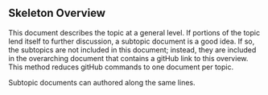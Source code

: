 ## Skeleton Overview
<!-- topic name is a level 2 at the beginning of the doc>

<!--  required document.  -->

This document describes the topic at a general level.  If portions of the topic lend itself to further discussion, a subtopic document is a good idea. If so, the subtopics are not included in this document; instead, they are included in the overarching document that contains a gitHub link to this overview.  This method reduces gitHub commands to one document per topic.

Subtopic documents can authored along the same lines.

<!-- A list of documents that might be linked to as a part of the discussion of the topic are as follows.
There documents do not have a major area.

portalfx-extensions-branches.md
portalfx-extensions-cnames.md
portalfx-extensions-contacts.md
portalfx-extensions-developmentPhases.md
portalfx-extensions-exitCriteria.md
portalfx-extensions-publishing.md
portalfx-extensions-qualityEssentials.md
portalfx-extensions-stackoverflow.md
portalfx-extensions-status-codes.md
-->